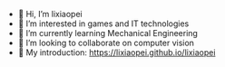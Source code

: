 - 👋 Hi, I’m lixiaopei
- 👀 I’m interested in games and IT technologies
- 🌱 I’m currently learning Mechanical Engineering
- 💞️ I’m looking to collaborate on computer vision
- 👋 My introduction: https://lixiaopei.github.io/lixiaopei
